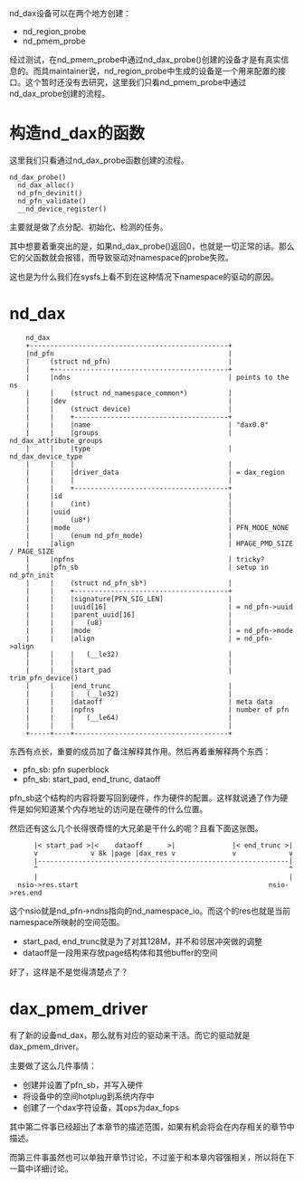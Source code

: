 nd_dax设备可以在两个地方创建：

  * nd_region_probe
  * nd_pmem_probe

经过测试，在nd_pmem_probe中通过nd_dax_probe()创建的设备才是有真实信息的。而具maintainer说，nd_region_probe中生成的设备是一个用来配置的接口。这个暂时还没有去研究，这里我们只看nd_pmem_probe中通过nd_dax_probe创建的流程。

# 构造nd_dax的函数

这里我们只看通过nd_dax_probe函数创建的流程。

```
nd_dax_probe()
  nd_dax_alloc()
  nd_pfn_devinit()
  nd_pfn_validate()
  __nd_device_register()
```

主要就是做了点分配、初始化、检测的任务。

其中想要着重突出的是，如果nd_dax_probe()返回0，也就是一切正常的话。那么它的父函数就会报错，而导致驱动对namespace的probe失败。

这也是为什么我们在sysfs上看不到在这种情况下namespace的驱动的原因。

# nd_dax

```
    nd_dax
    +-------------------------------------------------+  
    |nd_pfn                                           |
    |     (struct nd_pfn)                             |
    |     +-------------------------------------------+
    |     |ndns                                       | points to the ns
    |     |    (struct nd_namespace_common*)          |
    |     |dev                                        |
    |     |    (struct device)                        |
    |     |    +--------------------------------------+
    |     |    |name                                  | "dax0.0"
    |     |    |groups                                | nd_dax_attribute_groups
    |     |    |type                                  | nd_dax_device_type
    |     |    |                                      |
    |     |    |driver_data                           | = dax_region
    |     |    |                                      |
    |     |    +--------------------------------------+
    |     |id                                         |
    |     |    (int)                                  |
    |     |uuid                                       |
    |     |    (u8*)                                  |
    |     |mode                                       | PFN_MODE_NONE
    |     |    (enum nd_pfn_mode)                     |
    |     |align                                      | HPAGE_PMD_SIZE / PAGE_SIZE
    |     |npfns                                      | tricky?
    |     |pfn_sb                                     | setup in nd_pfn_init
    |     |    (struct nd_pfn_sb*)                    |
    |     |    +--------------------------------------+
    |     |    |signature[PFN_SIG_LEN]                |
    |     |    |uuid[16]                              | = nd_pfn->uuid
    |     |    |parent_uuid[16]                       |
    |     |    |   (u8)                               |
    |     |    |mode                                  | = nd_pfn->mode
    |     |    |align                                 | = nd_pfn->align
    |     |    |   (__le32)                           |
    |     |    |                                      |
    |     |    |start_pad                             | trim_pfn_device()
    |     |    |end_trunc                             |
    |     |    |   (__le32)                           |
    |     |    |dataoff                               | meta data
    |     |    |npfns                                 | number of pfn
    |     |    |   (__le64)                           |
    |     |    |                                      |
    +-----+----+--------------------------------------+  
```

东西有点长，重要的成员加了备注解释其作用。然后再着重解释两个东西：

  * pfn_sb: pfn superblock
  * pfn_sb: start_pad, end_trunc, dataoff

pfn_sb这个结构的内容将要写回到硬件，作为硬件的配置。这样就说通了作为硬件是如何知道某个内存地址的访问是在硬件的什么位置。

然后还有这么几个长得很奇怪的大兄弟是干什么的呢？且看下面这张图。

```
      |< start_pad >|<    dataoff      >|              |< end_trunc >|
      v             v 8k |page |dax_res v              v             v
      |--------------------------------------------------------------|
      ^                                                              ^
      |                                                              |
  nsio->res.start                                               nsio->res.end
```

这个nsio就是nd_pfn->ndns指向的nd_namespace_io。而这个的res也就是当前namespace所映射的空间范围。

  * start_pad, end_trunc就是为了对其128M，并不和邻居冲突做的调整
  * dataoff是一段用来存放page结构体和其他buffer的空间

好了，这样是不是觉得清楚点了？

# dax_pmem_driver

有了新的设备nd_dax，那么就有对应的驱动来干活。而它的驱动就是dax_pmem_driver。

主要做了这么几件事情：

  * 创建并设置了pfn_sb，并写入硬件
  * 将设备中的空间hotplug到系统内存中
  * 创建了一个dax字符设备，其ops为dax_fops

其中第二件事已经超出了本章节的描述范围，如果有机会将会在内存相关的章节中描述。

而第三件事虽然也可以单独开章节讨论，不过鉴于和本章内容强相关，所以将在下一篇中详细讨论。
